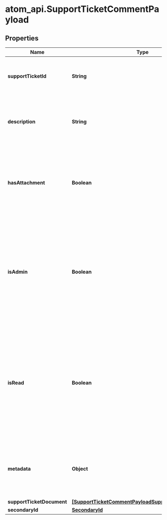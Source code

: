 # atom_api.SupportTicketCommentPayload

## Properties
Name | Type | Description | Notes
------------ | ------------- | ------------- | -------------
**supportTicketId** | **String** | The ID of the support ticket to which the comment belongs | 
**description** | **String** | Details and description of the information included in the support ticket comment | [optional] 
**hasAttachment** | **Boolean** | Indicates if the comment has a document attached. Defaults to false which indicates it does not have an attachment | [optional] [default to false]
**isAdmin** | **Boolean** | Indicates if the support ticket comment has been added by an internal administrator (as opposed to a client). Defaults to false which indicates that it has not been added by an administrator | [optional] [default to false]
**isRead** | **Boolean** | Indicates if the support ticket comment has been read by the internal user to whom the support ticket is assigned for resolution. Defaults to false which indicates that it has not been read | [optional] [default to false]
**metadata** | **Object** | Custom information associated with the support ticket comment in the format key:value | [optional] 
**supportTicketDocument** | [**[SupportTicketCommentPayloadSupportTicketDocument]**](SupportTicketCommentPayloadSupportTicketDocument.md) |  | [optional] 
**secondaryId** | [**SecondaryId**](SecondaryId.md) |  | [optional] 


